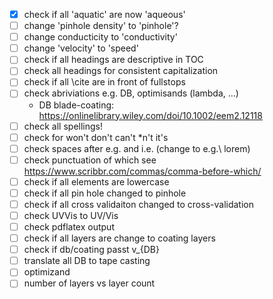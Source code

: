 - [x] check if all 'aquatic' are now 'aqueous'
- [ ] change 'pinhole density' to 'pinhole'?
- [ ] change conducticity to 'conductivity'
- [ ] change 'velocity' to 'speed'
- [ ] check if all headings are descriptive in TOC 
- [ ] check all headings for consistent capitalization
- [ ] check if all \cite are in front of fullstops
- [ ] check abriviations e.g. DB, optimisands (lambda, ...)
    - DB blade-coating: https://onlinelibrary.wiley.com/doi/10.1002/eem2.12118
- [ ] check all spellings!
- [ ] check for won't don't can't \*n't it's 
- [ ] check spaces after e.g. and i.e.  (change to e.g.\ lorem)
- [ ] check punctuation of which see https://www.scribbr.com/commas/comma-before-which/
- [ ] check if all elements are lowercase
- [ ] check if all pin hole changed to pinhole
- [ ] check if all cross validaiton changed to cross-validation
- [ ] check UVVis to UV/Vis
- [ ] check pdflatex output
- [ ] check if all layers are change to coating layers
- [ ] check if db/coating passt v_{DB}
- [ ] translate all DB to tape casting 
- [ ] optimizand 
- [ ] number of layers vs layer count 

